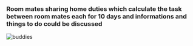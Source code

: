 ### Room mates sharing home duties which calculate the task between room mates each for 10 days and informations and things to do could be discussed

![buddies](https://user-images.githubusercontent.com/36986708/56849244-707b1680-68f2-11e9-993d-26a0adf4feee.gif)

